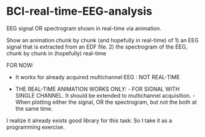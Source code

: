 # BCI-real-time-EEG-analysis


 EEG signal OR spectrogram shown in real-time via animation.

Show an animation chunk by chunk (and hopefully in real-time) of 
              1)   an EEG signal that is extracted from an EDF file. 
              2)   the spectrogram of the EEG, chunk by chunk in (hopefully) real-time   

FOR NOW:
- It works for already acquired multichannel EEG  : NOT REAL-TIME 

- THE REAL-TIME ANIMATION WORKS ONLY:
             - FOR SIGNAL WITH SINGLE CHANNEL. It should be extended to multichannel acquisition. 
             - When plotting  either the signal, OR the spectrogram, but not the both at the same time. 

I realize it already exists good library for this task: 
             So I take it as a programming exercise. 
             
